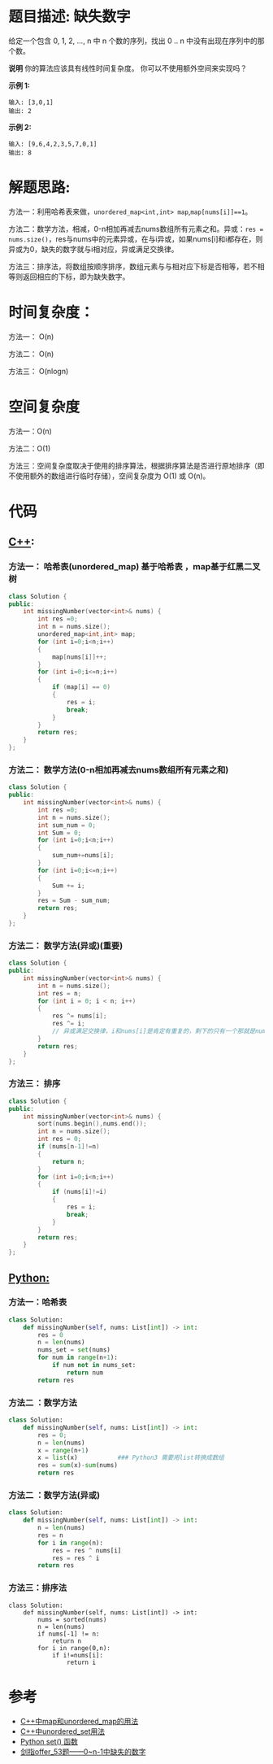 # 题目描述:  缺失数字

给定一个包含 0, 1, 2, ..., n 中 n 个数的序列，找出 0 .. n 中没有出现在序列中的那个数。

**说明** 
你的算法应该具有线性时间复杂度。 你可以不使用额外空间来实现吗？

**示例 1:**
```
输入: [3,0,1]
输出: 2
```
**示例 2:**
```
输入: [9,6,4,2,3,5,7,0,1]
输出: 8
```
  
# 解题思路:

方法一：利用哈希表来做，``unordered_map<int,int> map``,``map[nums[i]]==1``。

方法二：数学方法，相减，0-n相加再减去nums数组所有元素之和。异或：``res = nums.size()``，res与nums中的元素异或，在与i异或，如果nums[i]和i都存在，则异或为0，缺失的数字就与i相对应，异或满足交换律。

方法三：排序法，将数组按顺序排序，数组元素与与相对应下标是否相等，若不相等则返回相应的下标，即为缺失数字。
# 时间复杂度：
  方法一： O(n)
  
  方法二： O(n) 
  
  方法三： O(nlogn)
# 空间复杂度
  方法一：O(n)
  
  方法二：O(1)
  
  方法三：空间复杂度取决于使用的排序算法，根据排序算法是否进行原地排序（即不使用额外的数组进行临时存储），空间复杂度为 O(1) 或 O(n)。
  
# 代码

## [C++](./Missing-Number.cpp):

###  方法一： 哈希表(unordered_map)  基于哈希表 ，map基于红黑二叉树
```c++
class Solution {
public:
    int missingNumber(vector<int>& nums) {
        int res =0;
        int n = nums.size();
        unordered_map<int,int> map;
        for (int i=0;i<n;i++)
        {
            map[nums[i]]++;
        }
        for (int i=0;i<=n;i++)
        {
            if (map[i] == 0)
            {
                res = i;
                break;
            }
        }
        return res;
    }
};
```
###  方法二： 数学方法(0-n相加再减去nums数组所有元素之和)
```c++
class Solution {
public:
    int missingNumber(vector<int>& nums) {
        int res =0;
        int n = nums.size();
        int sum_num = 0;
        int Sum = 0;
        for (int i=0;i<n;i++)
        {
            sum_num+=nums[i];
        }
        for (int i=0;i<=n;i++)
        {
            Sum += i;
        }
        res = Sum - sum_num;
        return res;
    }
};
```

### 方法二： 数学方法(异或)(重要)
```c++
class Solution {
public:
    int missingNumber(vector<int>& nums) {
        int n = nums.size();
        int res = n;
        for (int i = 0; i < n; i++)
        {
            res ^= nums[i];
            res ^= i;
            // 异或满足交换律，i和nums[i]是肯定有重复的，剩下的只有一个那就是nums中缺失的
        }
        return res;
    }
};
```

### 方法三： 排序
```c++
class Solution {
public:
    int missingNumber(vector<int>& nums) {
        sort(nums.begin(),nums.end());
        int n = nums.size();
        int res = 0;
        if (nums[n-1]!=n)
        {
            return n;
        }
        for (int i=0;i<n;i++)
        {
            if (nums[i]!=i)
            {
                res = i;
                break;
            }
        }
        return res;
    }
};
```


## [Python:](https://github.com/bryceustc/LeetCode_Note/blob/master/python/Missing-Number/Missing-Number.py)
###  方法一：哈希表
```python
class Solution:
    def missingNumber(self, nums: List[int]) -> int:
        res = 0
        n = len(nums)
        nums_set = set(nums)
        for num in range(n+1):
            if num not in nums_set:
                return num
        return res
```
### 方法二 ：数学方法
```python
class Solution:
    def missingNumber(self, nums: List[int]) -> int:
        res = 0;
        n = len(nums)
        x = range(n+1)
        x = list(x)           ### Python3 需要用list转换成数组
        res = sum(x)-sum(nums)
        return res
```

### 方法二 ：数学方法(异或)
```python
class Solution:
    def missingNumber(self, nums: List[int]) -> int:
        n = len(nums)
        res = n
        for i in range(n):
            res = res ^ nums[i]
            res = res ^ i
        return res
```

### 方法三：排序法
```python3
class Solution:
    def missingNumber(self, nums: List[int]) -> int:
        nums = sorted(nums)
        n = len(nums)
        if nums[-1] != n:
            return n
        for i in range(0,n):
            if i!=nums[i]:
                return i
```



# 参考

  -  [C++中map和unordered_map的用法](https://blog.csdn.net/jingyi130705008/article/details/82633778)
  -  [C++中unordered_set用法](https://blog.csdn.net/xiaoqiaxiaoqi/article/details/80531742)
  -  [Python set() 函数](https://www.runoob.com/python/python-func-set.html)
  -  [剑指offer_53题——0~n-1中缺失的数字](https://github.com/bryceustc/CodingInterviews/blob/master/MissingNumber/README.md)
